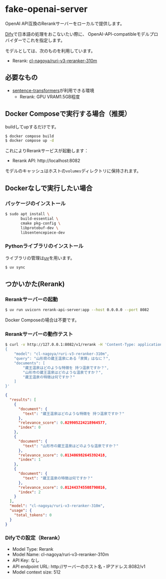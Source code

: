 # fake-openai-server

OpenAI API互換のRerankサーバーをローカルで提供します。

[Dify](https://dify.ai/)で日本語の処理をおこないたい際に、
OpenAI-API-compatibleモデルプロバイダーでこれを指定します。

モデルとしては、次のものを利用しています。

- Rerank: [cl-nagoya/ruri-v3-reranker-310m](https://huggingface.co/cl-nagoya/ruri-v3-reranker-310m)

## 必要なもの

- [sentence-transformers](https://sbert.net/)が利用できる環境
  - Rerank: GPU VRAM1.5GB程度


## Docker Composeで実行する場合（推奨）

buildしてupするだけです。

```sh
$ docker compose build
$ docker compose up -d
```

これによりRerankサービスが起動します：
- Rerank API: http://localhost:8082

モデルのキャッシュはホストの`volumes`ディレクトリに保持されます。


## Dockerなしで実行したい場合
### パッケージのインストール

```sh
$ sudo apt install \
       build-essential \
       cmake pkg-config \
       libprotobuf-dev \
       libsentencepiece-dev
```


### Pythonライブラリのインストール
ライブラリの管理は[uv](https://github.com/astral-sh/uv)を用います。

```sh
$ uv sync
```


## つかいかた(Rerank)

### Rerankサーバーの起動

```sh
$ uv run uvicorn rerank-api-server:app --host 0.0.0.0 --port 8082
```

Docker Composeの場合は不要です。


### Rerankサーバーの動作テスト

```sh
$ curl -v http://127.0.0.1:8082/v1/rerank -H 'Content-Type: application/json' --data-raw '
{
    "model": "cl-nagoya/ruri-v3-reranker-310m",
    "query": "山形県の蔵王温泉にある「泉質」はなに？",
    "documents": [
        "蔵王温泉はどのような特徴を 持つ温泉ですか？",
        "山形市の蔵王温泉はどのような温泉ですか？",
        "蔵王温泉の特徴は何ですか？"
    ]
}'
```

```json
{
  "results": [
    {
      "document": {
        "text": "蔵王温泉はどのような特徴を 持つ温泉ですか？"
      },
      "relevance_score": 0.029905224218964577,
      "index": 0
    },
    {
      "document": {
        "text": "山形市の蔵王温泉はどのような温泉ですか？"
      },
      "relevance_score": 0.013406982645392418,
      "index": 1
    },
    {
      "document": {
        "text": "蔵王温泉の特徴は何ですか？"
      },
      "relevance_score": 0.012443745508790016,
      "index": 2
    }
  ],
  "model": "cl-nagoya/ruri-v3-reranker-310m",
  "usage": {
    "total_tokens": 0
  }
}
```


### Difyでの設定（Rerank）

- Model Type: Rerank
- Model Name: cl-nagoya/ruri-v3-reranker-310m
- API Key: なし
- API endpoint URL: http://サーバーのホスト名・IPアドレス:8082/v1
- Model context size: 512
